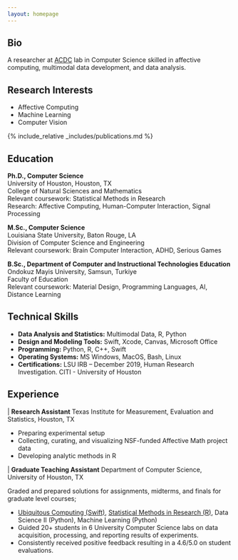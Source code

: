 ```yaml
---
layout: homepage
---
```


## Bio

A researcher at [ACDC](https://cpl.uh.edu/index.php/) lab in Computer Science skilled in affective computing, multimodal data development, and data analysis.


## Research Interests

- Affective Computing
- Machine Learning
- Computer Vision

<!-- publications.md-->
{% include_relative _includes/publications.md %}

## Education

**Ph.D., Computer Science** \
University of Houston, Houston, TX  \
College of Natural Sciences and Mathematics \
Relevant coursework: Statistical Methods in Research \
Research: Affective Computing, Human-Computer Interaction, Signal Processing 

**M.Sc., Computer Science** \
Louisiana State University, Baton Rouge, LA \
Division of Computer Science and Engineering \
Relevant coursework: Brain Computer Interaction, ADHD, Serious Games 


**B.Sc., Department of Computer and Instructional Technologies Education** \
Ondokuz Mayis University, Samsun, Turkiye \
Faculty of Education \
Relevant coursework: Material Design, Programming Languages, AI, Distance Learning 

## Technical Skills
- **Data Analysis and Statistics:** Multimodal Data, R, Python
- **Design and Modeling Tools:** Swift, Xcode, Canvas, Microsoft Office
- **Programming:** Python, R, C++, Swift
- **Operating Systems:** MS Windows, MacOS, Bash, Linux
- **Certifications:** LSU IRB – December 2019, Human Research Investigation. CITI - University of Houston

## Experience

| **Research Assistant** Texas Institute for Measurement, Evaluation and Statistics, Houston, TX

- Preparing experimental setup
- Collecting, curating, and visualizing NSF-funded Affective Math project data 
- Developing analytic methods in R

| **Graduate Teaching Assistant** Department of Computer Science, University of Houston, TX

Graded and prepared solutions for assignments, midterms, and finals for graduate level courses; 
- [Ubiquitous Computing (Swift)](https://cpl.uh.edu/index.php/courses/28-ubiquitous-computing/251-fall-2020), [Statistical Methods in Research (R)](https://cpl.uh.edu/index.php/courses/29-statistical-methods-in-research/253-spring-2023),
Data Science II (Python), Machine Learning (Python)
- Guided 20+ students in 6 University Computer Science labs on data acquisition, processing, and reporting results of experiments.
- Consistently received positive feedback resulting in a 4.6/5.0 on student evaluations. 



<!--  {% include_relative _includes/services.md %} -->

